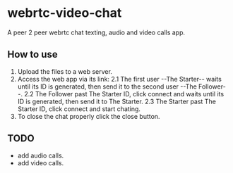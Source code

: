 # webrtc-video-chat
  A peer 2 peer webrtc chat texting, audio and video calls app.

## How to use
  1. Upload the files to a web server. 
  2. Access the web app via its link:
    2.1 The first user --The Starter-- waits until its ID is generated, then send it to the second user --The Follower--.
    2.2 The Follower past The Starter ID, click connect and waits until its ID is generated, then send it to The Starter.
    2.3 The Starter past The Starter ID, click connect and start chating.
  3. To close the chat properly click the close button.
    
## TODO

  - add audio calls.
  - add video calls.
